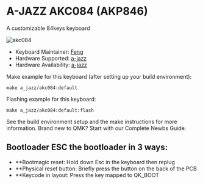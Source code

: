 # A-JAZZ  AKC084 (AKP846)

A customizable 84keys keyboard

![akc084](https://i.imgur.com/6D0jBco.png)
* Keyboard Maintainer: [Feng](https://github.com/fenggx-a-jazz)
* Hardware Supported: [a-jazz](https://www.a-jazz.com)
* Hardware Availability: [a-jazz](https://ajazzstore.com/collections/all/products/ajazz-akp846)

Make example for this keyboard (after setting up your build environment):

    make a_jazz/akc084:default

Flashing example for this keyboard:

    make a_jazz/akc084:default:flash

See the build environment setup and the make instructions for more information. Brand new to QMK? Start with our Complete Newbs Guide.

## Bootloader ESC the bootloader in 3 ways:
* **Bootmagic reset: Hold down Esc in the keyboard then replug
* **Physical reset button: Briefly press the button on the back of the PCB
* **Keycode in layout: Press the key mapped to QK_BOOT
